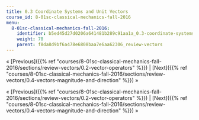 ```yaml
---
title: 0.3 Coordinate Systems and Unit Vectors
course_id: 8-01sc-classical-mechanics-fall-2016
menu:
  8-01sc-classical-mechanics-fall-2016:
    identifier: b5ed45d27d0206a641481b289c91aa1a_0.3-coordinate-systems-and-unit-vectors
    weight: 70
    parent: f8da8d9bf6a478e6808baa7e6aa62306_review-vectors
---
```

« [Previous]({{% ref "courses/8-01sc-classical-mechanics-fall-2016/sections/review-vectors/0.2-vector-operators" %}}) | [Next]({{% ref "courses/8-01sc-classical-mechanics-fall-2016/sections/review-vectors/0.4-vectors-magnitude-and-direction" %}}) »

« [Previous]({{% ref "courses/8-01sc-classical-mechanics-fall-2016/sections/review-vectors/0.2-vector-operators" %}}) | [Next]({{% ref "courses/8-01sc-classical-mechanics-fall-2016/sections/review-vectors/0.4-vectors-magnitude-and-direction" %}}) »